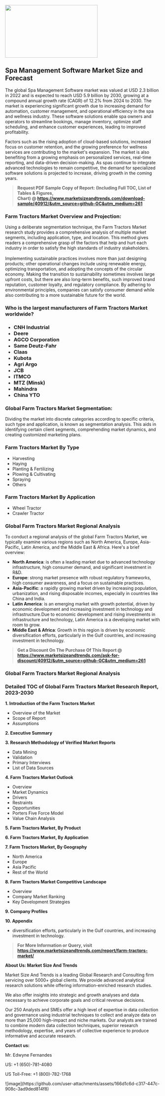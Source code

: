 <p><img class="alignnone size-medium wp-image-20088" src="https://ffe5etoiles.com/wp-content/uploads/2024/12/MST1-300x171.png" alt="" width="300" height="171" /></p><h2>Spa Management Software Market Size and Forecast</h2><p>The global Spa Management Software market was valued at USD 2.3 billion in 2022 and is expected to reach USD 5.9 billion by 2030, growing at a compound annual growth rate (CAGR) of 12.2% from 2024 to 2030. The market is experiencing significant growth due to increasing demand for automation, customer management, and operational efficiency in the spa and wellness industry. These software solutions enable spa owners and operators to streamline bookings, manage inventory, optimize staff scheduling, and enhance customer experiences, leading to improved profitability.</p><p>Factors such as the rising adoption of cloud-based solutions, increased focus on customer retention, and the growing preference for wellness services are contributing to the market's expansion. The market is also benefiting from a growing emphasis on personalized services, real-time reporting, and data-driven decision-making. As spas continue to integrate advanced technologies to remain competitive, the demand for specialized software solutions is projected to increase, driving growth in the coming years.</p></p><blockquote id="" class=""><strong>Request PDF Sample Copy of Report: (Including Full TOC, List of Tables &amp; Figures, Chart)&nbsp;@&nbsp;<strong><a href="https://www.marketsizeandtrends.com/download-sample/40912/&utm_source=github-GC&utm_medium=261" target="_blank">https://www.marketsizeandtrends.com/download-sample/40912/&utm_source=github-GC&utm_medium=261</a></strong></strong></blockquote><h3 id="" class="">Farm Tractors Market&nbsp;Overview and Projection:</h3><p id="" class="">Using a deliberate segmentation technique, the Farm Tractors Market research study provides a comprehensive analysis of multiple market segments, including application, type, and location. This method gives readers a comprehensive grasp of the factors that help and hurt each industry in order to satisfy the high standards of industry stakeholders. <br /> <br />Implementing sustainable practices involves more than just designing products; other operational changes include using renewable energy, optimizing transportation, and adopting the concepts of the circular economy. Making the transition to sustainability sometimes involves large upfront costs, but there are also long-term benefits, such improved brand reputation, customer loyalty, and regulatory compliance. By adhering to environmental principles, companies can satisfy consumer demand while also contributing to a more sustainable future for the world.</p><h3 id="" class="">Who is the largest manufacturers of&nbsp;Farm Tractors Market worldwide?</h3><h3 class=""><p><ul><li>CNH Industrial </li><li> Deere </li><li> AGCO Corporation </li><li> Same Deutz-Fahr </li><li> Claas </li><li> Kubota </li><li> Agri Argo </li><li> JCB </li><li> ITMCO </li><li> MTZ (Minsk) </li><li> Mahindra </li><li> China YTO</li></ul></p></h3><h3 id="" class="">Global&nbsp;Farm Tractors Market Segmentation:</h3><p id="" class="">Dividing the market into discrete categories according to specific criteria, such type and application, is known as segmentation analysis. This aids in identifying certain client segments, comprehending market dynamics, and creating customized marketing plans.</p><h3 id="" class="">Farm Tractors Market&nbsp;By Type</h3><p><p><ul><li>Harvesting </li><li> Haying </li><li> Planting & Fertilizing </li><li> Plowing & Cultivating </li><li> Spraying </li><li> Others</p></li></ul></p></p><h3 id="" class="">Farm Tractors Market&nbsp;By Application</h3><p class=""><p><ul><li>Wheel Tractor </li><li> Crawler Tractor</li></ul></p></p><h3 id="" class="">Global Farm Tractors Market Regional Analysis</h3><p id="" class="">To conduct a regional analysis of the global Farm Tractors Market, we typically examine various regions such as North America, Europe, Asia-Pacific, Latin America, and the Middle East &amp; Africa. Here's a brief overview:</p><ul><li><strong>North America</strong>: is often a leading market due to advanced technology infrastructure, high consumer demand, and significant investment in R&amp;D.</li><li><strong>Europe</strong>: strong market presence with robust regulatory frameworks, high consumer awareness, and a focus on sustainable practices.</li><li><strong>Asia-Pacific</strong>: a rapidly growing market driven by increasing population, urbanization, and rising disposable incomes, especially in countries like China and India.</li><li><strong>Latin America</strong>: is an emerging market with growth potential, driven by economic development and increasing investment in technology and infrastructure.Due to economic development and rising investments in infrastructure and technology, Latin America is a developing market with room to grow.</li><li><strong>Middle East &amp; Africa</strong>: Growth in this region is driven by economic diversification efforts, particularly in the Gulf countries, and increasing investment in technology.</li></ul><blockquote id="" class=""><strong>Get a Discount On The Purchase Of This Report @ <strong><a href="https://www.marketsizeandtrends.com/ask-for-discount/40912/&utm_source=github-GC&utm_medium=261" target="_blank">https://www.marketsizeandtrends.com/ask-for-discount/40912/&utm_source=github-GC&utm_medium=261</a></strong></strong></blockquote><h3 id="" class="">Global Farm Tractors Market Regional Analysis</h3><h3 id="" class="">Detailed TOC of Global Farm Tractors Market Research Report, 2023-2030</h3><p id="" class=""><strong>1. Introduction of the Farm Tractors Market</strong></p><ul><li>Overview of the Market</li><li>Scope of Report</li><li>Assumptions</li></ul><p id="" class=""><strong>2. Executive Summary</strong></p><p id="" class=""><strong>3. Research Methodology of Verified Market Reports</strong></p><ul><li>Data Mining</li><li>Validation</li><li>Primary Interviews</li><li>List of Data Sources</li></ul><p id="" class=""><strong>4. Farm Tractors Market Outlook</strong></p><ul><li>Overview</li><li>Market Dynamics</li><li>Drivers</li><li>Restraints</li><li>Opportunities</li><li>Porters Five Force Model</li><li>Value Chain Analysis</li></ul><p id="" class=""><strong>5. Farm Tractors Market, By Product</strong></p><p id="" class=""><strong>6. Farm Tractors Market, By Application</strong></p><p id="" class=""><strong>7. Farm Tractors Market, By Geography</strong></p><ul><li>North America</li><li>Europe</li><li>Asia Pacific</li><li>Rest of the World</li></ul><p id="" class=""><strong>8. Farm Tractors Market Competitive Landscape</strong></p><ul><li>Overview</li><li>Company Market Ranking</li><li>Key Development Strategies</li></ul><p id="" class=""><strong>9. Company Profiles</strong></p><p id="" class=""><strong>10. Appendix</strong></p><ul><li>diversification efforts, particularly in the Gulf countries, and increasing investment in technology.</li></ul><blockquote id="" class=""><strong>For More Information or Query, visit <strong><strong><a href="https://www.marketsizeandtrends.com/report/farm-tractors-market/" target="_blank">https://www.marketsizeandtrends.com/report/farm-tractors-market/</a></strong></strong></strong></blockquote><p id="" class=""><strong>About Us: Market Size And Trends</strong></p><p id="" class="">Market Size And Trends is a leading Global Research and Consulting firm servicing over 5000+ global clients. We provide advanced analytical research solutions while offering information-enriched research studies.</p><p id="" class="">We also offer insights into strategic and growth analyses and data necessary to achieve corporate goals and critical revenue decisions.</p><p id="" class="">Our 250 Analysts and SMEs offer a high level of expertise in data collection and governance using industrial techniques to collect and analyze data on more than 25,000 high-impact and niche markets. Our analysts are trained to combine modern data collection techniques, superior research methodology, expertise, and years of collective experience to produce informative and accurate research.</p><p id="" class=""><strong>Contact us:</strong></p><p id="" class="">Mr. Edwyne Fernandes</p><p id="" class="">US: +1 (650)-781-4080</p><p id="" class="">US Toll-Free: +1 (800)-782-1768</p>
![image](https://github.com/user-attachments/assets/166d1c6d-c317-447c-908c-3ad9ded814f8)
